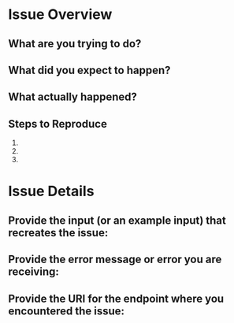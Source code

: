 # Issue Overview

## What are you trying to do?



## What did you expect to happen?



## What actually happened?



## Steps to Reproduce

  1.
  1.
  1.

# Issue Details

## Provide the input (or an example input) that recreates the issue:


## Provide the error message or error you are receiving:


## Provide the URI for the endpoint where you encountered the issue:


